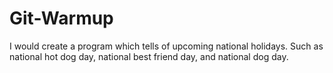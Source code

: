 # Git-Warmup
I would create a program which tells of upcoming national holidays. Such as national hot dog day, national best friend day, and national dog day.
